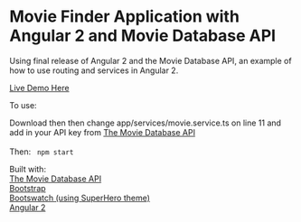 # Movie Finder Application with Angular 2 and Movie Database API
Using final release of Angular 2 and the Movie Database API, an example of how to use routing and services in Angular 2.

<a href="http://mikeparda.com/ng2-movie-finder/">Live Demo Here</a>

To use:

Download then then change app/services/movie.service.ts on line 11 and add in your API key from <a href="https://www.themoviedb.org/documentation/api">The Movie Database API</a><br>
<br>
Then:
<code>
npm start
</code>

Built with:<br>
<a href="https://www.themoviedb.org/documentation/api">The Movie Database API</a><br>
<a href="http://getbootstrap.com/">Bootstrap</a><br>
<a href="https://bootswatch.com/">Bootswatch (using SuperHero theme)</a><br>
<a href="https://angular.io/">Angular 2</a><br>
